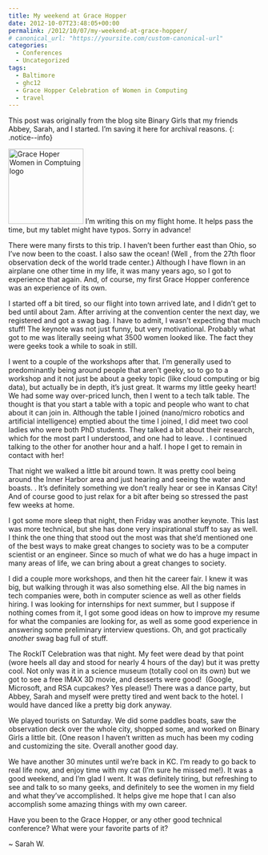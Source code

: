 ```yaml
---
title: My weekend at Grace Hopper
date: 2012-10-07T23:48:05+00:00
permalink: /2012/10/07/my-weekend-at-grace-hopper/
# canonical_url: "https://yoursite.com/custom-canonical-url"
categories:
  - Conferences
  - Uncategorized
tags:
  - Baltimore
  - ghc12
  - Grace Hopper Celebration of Women in Computing
  - travel
---
```


This post was originally from the blog site Binary Girls that my friends Abbey, Sarah, and I started. I’m saving it here for archival reasons.
{: .notice--info} 

<img class="alignright size-full wp-image-279" src="/assets/images/GracehopperLogoDark-150x150.jpg" alt="Grace Hoper Women in Comptuing logo" width="150" height="150" /> I&#8217;m writing this on my flight home. It helps pass the time, but my tablet might have typos. Sorry in advance!

There were many firsts to this trip. I haven&#8217;t been further east than Ohio, so I&#8217;ve now been to the coast. I also saw the ocean!<!--more--> (Well , from the 27th floor observation deck of the world trade center.) Although I have flown in an airplane one other time in my life, it was many years ago, so I got to experience that again. And, of course, my first Grace Hopper conference was an experience of its own.

I started off a bit tired, so our flight into town arrived late, and I didn&#8217;t get to bed until about 2am. After arriving at the convention center the next day, we registered and got a swag bag. I have to admit, I wasn&#8217;t expecting that much stuff! The keynote was not just funny, but very motivational. Probably what got to me was literally seeing what 3500 women looked like. The fact they were geeks took a while to soak in still.

I went to a couple of the workshops after that. I&#8217;m generally used to predominantly being around people that aren&#8217;t geeky, so to go to a workshop and it not just be about a geeky topic (like cloud computing or big data), but actually be in depth, it&#8217;s just great. It warms my little geeky heart! We had some way over-priced lunch, then I went to a tech talk table. The thought is that you start a table with a topic and people who want to chat about it can join in. Although the table I joined (nano/micro robotics and artificial intelligence) emptied about the time I joined, I did meet two cool ladies who were both PhD students. They talked a bit about their research, which for the most part I understood, and one had to leave. . I continued talking to the other for another hour and a half. I hope I get to remain in contact with her!

That night we walked a little bit around town. It was pretty cool being around the Inner Harbor area and just hearing and seeing the water and boasts. . It&#8217;s definitely something we don&#8217;t really hear or see in Kansas City! And of course good to just relax for a bit after being so stressed the past few weeks at home.

I got some more sleep that night, then Friday was another keynote. This last was more technical, but she has done very inspirational stuff to say as well. I think the one thing that stood out the most was that she&#8217;d mentioned one of the best ways to make great changes to society was to be a computer scientist or an engineer. Since so much of what we do has a huge impact in many areas of life, we can bring about a great changes to society.

I did a couple more workshops, and then hit the career fair. I knew it was big, but walking through it was also something else. All the big names in tech companies were, both in computer science as well as other fields hiring. I was looking for internships for next summer, but I suppose if nothing comes from it, I got some good ideas on how to improve my resume for what the companies are looking for, as well as some good experience in answering some preliminary interview questions. Oh, and got practically _another_ swag bag full of stuff.

The RockIT Celebration was that night. My feet were dead by that point (wore heels all day and stood for nearly 4 hours of the day) but it was pretty cool. Not only was it in a science museum (totally cool on its own) but we got to see a free IMAX 3D movie, and desserts were good!  (Google, Microsoft, and RSA cupcakes? Yes please!) There was a dance party, but Abbey, Sarah and myself were pretty tired and went back to the hotel. I would have danced like a pretty big dork anyway.

We played tourists on Saturday. We did some paddles boats, saw the observation deck over the whole city, shopped some, and worked on Binary Girls a little bit. (One reason I haven&#8217;t written as much has been my coding and customizing the site. Overall another good day.

We have another 30 minutes until we&#8217;re back in KC. I&#8217;m ready to go back to real life now, and enjoy time with my cat (I&#8217;m sure he missed me!). It was a good weekend, and I&#8217;m glad I went. It was definitely tiring, but refreshing to see and talk to so many geeks, and definitely to see the women in my field and what they&#8217;ve accomplished. It helps give me hope that I can also accomplish some amazing things with my own career.

Have you been to the Grace Hopper, or any other good technical conference? What were your favorite parts of it?

~ Sarah W.
